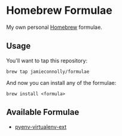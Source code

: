 # Homebrew Formulae

My own personal [Homebrew](http://brew.sh) formulae.

## Usage

You'll want to tap this repository:

```console
brew tap jamieconnolly/formulae
```

And now you can install any of the formulae:

```console
brew install <formula>
```

## Available Formulae

- [pyenv-virtualenv-ext](https://github.com/jamieconnolly/pyenv-virtualenv-ext)

